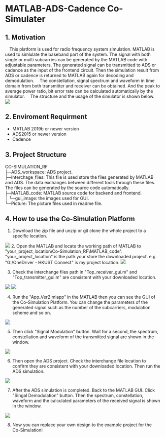# MATLAB-ADS-Cadence Co-Simulater

## 1. Motivation
&#8194;&#8194;This platform is used for radio frequency system simulation. MATLAB is used to simlulate the baseband part of the system. The signal with both single or multi subcarries can be generated by the MATLAB code with adjustable parameters. The generated signal can be transmitted to ADS or cadence as the input of the frontend circuit. Then the simulation result from ADS or cadence is returned to MATLAB again for decoding and demodulation. 
&#8194;&#8194;The constellation, signal spectrum and waveform in time domain from both transmitter and receiver can be obtained. And the peak to average power ratio, bit error rate can be calculated automatically by the simulator.
&#8194;&#8194;The structure and the usage of the simulator is shown below.
<img src="Picture/Simulator_Structure.png" width="%80">

## 2. Enviroment Requirment
* MATLAB 2019b or newer version
* ADS2015 or newer version
* Cadence

## 3. Project Structure
CO-SIMULATION_RF<br>
├─ADS_workspace: ADS project.<br>
├─Interchage_files: This file is used store the files generated by MATLAB and ADS. The data exchanges between different tools through these files. The files can be generated by the source code automatically.<br>
├─MATLAB_code: MATLAB source code for backend and frontend.<br>
│  └─gui_image: the images used for GUI.<br>
└─Picture: The picture files used in readme file.<br>

## 4. How to use the Co-Simulation Platform
1. Download the zip file and unzip or git clone the whole project to a specific location.
<img src="Picture/download.JPG" width="%80">
2. Open the MATLAB and locate the working path of MATLAB to "your_project_location\Co-Simulation_RF\MATLAB_code". "your_project_location" is the path your store the downloaded project. e.g. "G:/OneDriver - HKUST Connect" is my project location.
<img src="Picture/MATLAB_workspace.PNG" width="%80">

3. Check the interchange files path in "Top_receiver_gui.m" and "Top_transmitter_gui.m" are consistent with your downloaded location.
<img src="Picture/matlab_path.png" width="%80">
<img src="Picture/matlab_path_2.png" width="%80">

4. Run the "App_Ver2.mlapp" in the MATLAB then you can see the GUI of the Co-Simulation Platform. You can change the parameters of the generated signal such as the number of the subcarriers, modulation scheme and so on. 
<img src="Picture/gui_empty.png" width="%80">

 5. Then click "Signal Modulation" button. Wait for a second, the spectrum, constellation and waveform of the transmitted signal are shown in the window.
 <img src="Picture/gui_trans.png" width="%80">

 6. Then open the ADS project. Check the interchange file location to confirm they are consistent with your downloaded location. Then run the ADS simulation.
 <img src="Picture/ADS_project.png" width="%80">

 7. After the ADS simulation is completed. Back to the MATLAB GUI. Click "Singal Demodulation" button. Then the spectrum, constellation, waveform and the calculated parameters of the received signal is shown in the window.
 <img src="Picture/gui_rece.png" width="%80">
 
 8. Now you can replace your own design to the example project for the Co-Simulation!